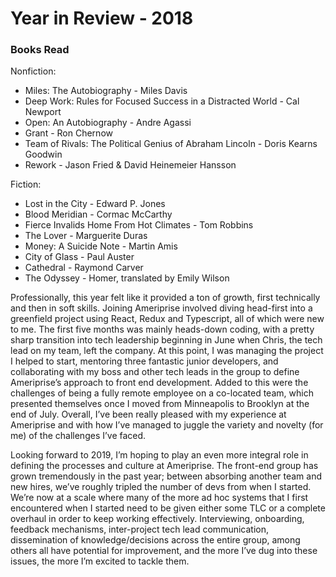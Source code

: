 # Year in Review - 2018

### Books Read
Nonfiction:
- Miles: The Autobiography - Miles Davis
- Deep Work: Rules for Focused Success in a Distracted World - Cal Newport
- Open: An Autobiography - Andre Agassi
- Grant - Ron Chernow
- Team of Rivals: The Political Genius of Abraham Lincoln - Doris Kearns Goodwin
- Rework - Jason Fried & David Heinemeier Hansson

Fiction:
- Lost in the City - Edward P. Jones
- Blood Meridian - Cormac McCarthy
- Fierce Invalids Home From Hot Climates - Tom Robbins
- The Lover - Marguerite Duras
- Money: A Suicide Note - Martin Amis
- City of Glass - Paul Auster
- Cathedral - Raymond Carver
- The Odyssey - Homer, translated by Emily Wilson

Professionally, this year felt like it provided a ton of growth, first
technically and then in soft skills. Joining
Ameriprise involved diving head-first into a greenfield project using React,
Redux and Typescript, all of which were new to me. The first five months was mainly heads-down coding,
with a pretty sharp transition into tech leadership beginning in June when
Chris, the tech lead on my team, left the company. At this point, I was managing
the project I helped to start, mentoring three fantastic junior developers, and
collaborating with my boss and other tech leads in the group to define
Ameriprise’s approach to front end development. Added to this were the
challenges of being a fully remote employee on a co-located team, which
presented themselves once I moved from Minneapolis to Brooklyn at the end of July. Overall, I’ve
been really pleased with my experience at Ameriprise and with how I’ve managed
to juggle the variety and novelty (for me) of the challenges I’ve faced.

Looking forward to 2019, I’m hoping to play an even more integral role in
defining the processes and culture at Ameriprise. The front-end group has grown
tremendously in the past year; between absorbing another team and new hires,
we’ve roughly tripled the number of devs from when I started. We’re now at a scale where
many of the more ad hoc systems that I first encountered
when I started need to be given either some TLC or a complete overhaul in order to keep working effectively. Interviewing,
onboarding, feedback mechanisms, inter-project tech lead communication, dissemination of
knowledge/decisions across the entire group, among others all have potential for
improvement, and the more I’ve dug into these issues, the more I’m excited to
tackle them.
